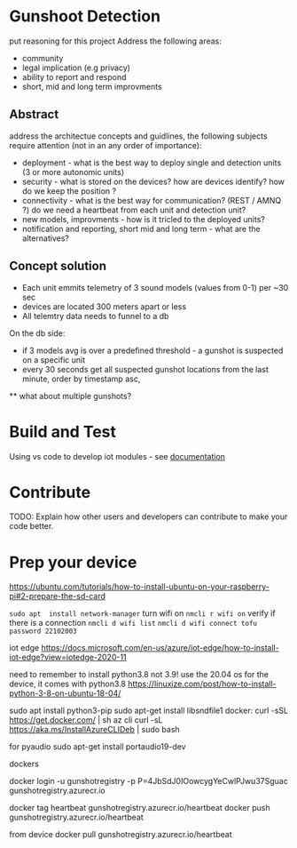 # Gunshoot Detection 
put reasoning for this project 
Address the following areas:
- community
- legal implication (e.g privacy)
- ability to report and respond
- short, mid and long term improvments 
## Abstract
address the architectue concepts and guidlines, the following subjects require attention (not in an any order of importance):
- deployment - what is the best way to deploy single and detection units (3 or more autonomic units)
- security - what is stored on the devices? how are devices identify? how do we keep the position ?
- connectivity - what is the best way for communication? (REST / AMNQ ?) do we need a heartbeat from each unit and detection unit?
- new models, improvments - how is it tricled to the deployed units?
- notification and reporting, short mid and long term - what are the alternatives? 

## Concept solution
- Each unit emmits telemetry of 3 sound models (values from 0-1) per ~30 sec
- devices are located 300 meters apart or less
- All telemtry data needs to funnel to a db

On the db side:
- if 3 models avg is over a predefined threshold - a gunshot is suspected on a specific unit
- every 30 seconds get all suspected gunshot locations from the last minute, order by timestamp asc, 

** what about multiple gunshots?
# Build and Test
Using vs code to develop iot modules - see [documentation](https://docs.microsoft.com/en-us/azure/iot-edge/how-to-vs-code-develop-module?view=iotedge-2020-11)

# Contribute
TODO: Explain how other users and developers can contribute to make your code better. 


# Prep your device
https://ubuntu.com/tutorials/how-to-install-ubuntu-on-your-raspberry-pi#2-prepare-the-sd-card

```sudo apt  install network-manager```
turn wifi on
```nmcli r wifi on```
verify if there is a connection
```nmcli d wifi list```
```nmcli d wifi connect tofu password 22102003```

iot edge
https://docs.microsoft.com/en-us/azure/iot-edge/how-to-install-iot-edge?view=iotedge-2020-11

need to remember to install python3.8 not 3.9!
use the 20.04 os for the device, it comes with python3.8
https://linuxize.com/post/how-to-install-python-3-8-on-ubuntu-18-04/

sudo apt install python3-pip
sudo apt-get install libsndfile1
docker:
curl -sSL https://get.docker.com/ | sh
az cli
curl -sL https://aka.ms/InstallAzureCLIDeb | sudo bash


for pyaudio
sudo apt-get install portaudio19-dev

dockers

docker login -u gunshotregistry -p P=4JbSdJ0IOowcygYeCwlPJwu37Sguac gunshotregistry.azurecr.io

docker tag heartbeat gunshotregistry.azurecr.io/heartbeat
docker push gunshotregistry.azurecr.io/heartbeat

from device
docker pull gunshotregistry.azurecr.io/heartbeat